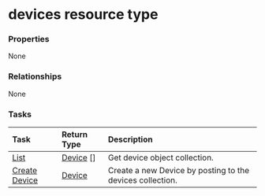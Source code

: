 # devices resource type



### Properties
None

### Relationships
None


### Tasks

| Task		   | Return Type	|Description|
|:---------------|:--------|:----------|
|[List](../api/device_list.md) | [Device](device.md) [] |Get device object collection. |
|[Create Device](../api/device_post_devices.md) |[Device](device.md)| Create a new Device by posting to the devices collection.|

<!-- uuid: 51f60532-f26d-48dd-a704-1579eed5726c
2015-10-16 09:51:01 UTC -->
<!-- {
  "type": "#page.annotation",
  "description": "devices resource",
  "keywords": "",
  "section": "documentation",
  "tocPath": ""
}-->